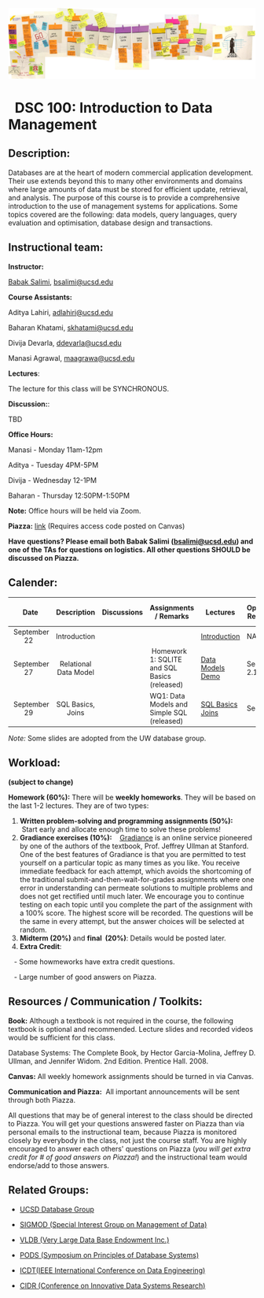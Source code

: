 ![The_Data_Lifecycle](fig/The_Data_Lifecycle.jpg)

#   DSC 100: Introduction to Data Management



## Description:

Databases are at the heart of modern commercial application development. Their use extends beyond this to many other environments and domains where large amounts of data must be stored for efficient update, retrieval, and analysis. The purpose of this course is to provide a comprehensive introduction to the use of management systems for applications. Some topics covered are the following: data models, query languages, query evaluation and optimisation,  database design and transactions. 



## Instructional team:

**Instructor:**

[Babak Salimi](https://bsalimi.github.io/), bsalimi@ucsd.edu

**Course Assistants:**


Aditya Lahiri, [adlahiri@ucsd.edu](mailto:dlahiri@ucsd.edu)

Baharan Khatami, [skhatami@ucsd.edu](mailto:skhatami@ucsd.edu)

Divija Devarla, [ddevarla@ucsd.edu](mailto:devarla@ucsd.edu)

Manasi Agrawal, [maagrawa@ucsd.edu](mailto:maagrawa@ucsd.edu)

**Lectures**:

The lecture for this class will be SYNCHRONOUS. 

**Discussion:**: 

TBD

**Office Hours:**

Manasi - Monday 11am-12pm

Aditya - Tuesday 4PM-5PM

Divija - Wednesday 12-1PM

Baharan - Thursday 12:50PM-1:50PM

**Note:** Office hours will be held via Zoom. 



**Piazza:** [link](https://piazza.com/ucsd/fall2022/dsc100) (Requires access code posted on Canvas)

**Have questions? Please email both Babak Salimi (bsalimi@ucsd.edu) and one of the TAs for questions on logistics. All other questions SHOULD be discussed on Piazza.**



## **Calender:**

| Date |           Description           | Discussions | **Assignments / Remarks** | Lectures | **Optional Reading** |
| :--: | :-----------------------------: | :----: | ----- | --------------- | ---- |
|  September 22   | Introduction  |  |        | [Introduction](https://drive.google.com/file/d/1pQB7FZI2tlW_nvJr_jQ2qdU_U6GaF1dd/view?usp=sharing) |NA|
|  September 27   | Relational Data Model |   |  Homework 1: SQLITE and SQL Basics (released)    | [Data Models](https://drive.google.com/file/d/1pSuZ93Lr9bnfwIz_Yf3S2pbk-RQpISGB/view?usp=sharing) [Demo](https://drive.google.com/file/d/1QMaUIn5CEXc12PzHqc1zi2y5ckAiGSQ9/view?usp=sharing) | Sec. 2.1, 2.2 |
|  September 29   | SQL Basics, Joins |   |  WQ1: Data Models and Simple SQL (released)   | [SQL Basics](https://drive.google.com/file/d/1rh1N9CjmJ3kl1Z3TO-RZKDtWMaAy86Bb/view?usp=sharing) [Joins](https://drive.google.com/file/d/1roomNp21esqTNNy4TU0AhpaziJFmUgdQ/view?usp=sharing)   |  Sec.  2.3  |


*Note:*  Some slides are adopted from the UW database group. 


## Workload:

**(subject to change)**

**Homework (60%):** There will be **weekly homeworks**. They will be based on the last 1-2 lectures. They are of two types:

1. **Written problem-solving and programming assignments (50%):**
   Start early and allocate enough time to solve these problems! 
2. **Gradiance exercises (10%):**
   [Gradiance](https://www.gradiance.com/) is an online service pioneered by one of the authors of the textbook, Prof. Jeffrey Ullman at Stanford. One of the best features of Gradiance is that you are permitted to test yourself on a particular topic as many times as you like. You receive immediate feedback for each attempt, which avoids the shortcoming of the traditional submit-and-then-wait-for-grades assignments where one error in understanding can permeate solutions to multiple problems and does not get rectified until much later. We encourage you to continue testing on each topic until you complete the part of the assignment with a 100% score. The highest score will be recorded. The questions will be the same in every attempt, but the answer choices will be selected at random. 
3. **Midterm (20%)** and **final  (20%)**: Details would be posted later.
5. **Extra Credit**: 

   - Some howmeworks have extra credit questions.

   - Large number of good answers on Piazza.  

## Resources / Communication / Toolkits:

**Book:** Although a textbook is not required in the course, the following textbook is optional and recommended. Lecture slides and recorded videos would be sufficient for this class.

Database Systems: The Complete Book, by Hector Garcia-Molina, Jeffrey D. Ullman, and Jennifer Widom. 2nd Edition. Prentice Hall. 2008.

**Canvas:** All weekly homework assignments should be turned in via Canvas.

**Communication and Piazza:**  All important announcements will be sent through both Piazza.

All questions that may be of general interest to the class should be directed to Piazza. You will get your questions answered faster on Piazza than via personal emails to the instructional team, because Piazza is monitored closely by everybody in the class, not just the course staff. You are highly encouraged to answer each others' questions on Piazza (*you will get extra credit for # of good answers on Piazza!*) and the instructional team would endorse/add to those answers.



## Related Groups:

- [UCSD Database Group](https://dbucsd.github.io/)

- [SIGMOD (Special Interest Group on Management of Data)](https://www.google.com/url?q=https%3A%2F%2Fsigmod.org%2F&sa=D&sntz=1&usg=AFQjCNEv9sM8CpuOZ7oxWFX_20353W6NZw)

- [VLDB (Very Large Data Base Endowment Inc.)](https://www.google.com/url?q=https%3A%2F%2Fwww.vldb.org%2F&sa=D&sntz=1&usg=AFQjCNEN7a3TJIOhpq3OC7bw9DKWHhki-w)

- [PODS (Symposium on Principles of Database Systems)](https://www.google.com/url?q=https%3A%2F%2Fsigmod.org%2Fpods%2F&sa=D&sntz=1&usg=AFQjCNEy52V8Padws9vrgz2GoFYinNgG9Q)

- [ICDT(IEEE International Conference on Data Engineering)](http://ieee-icde.org/)

- [CIDR (Conference on Innovative Data Systems Research)](http://www.google.com/url?q=http%3A%2F%2Fcidrdb.org%2F&sa=D&sntz=1&usg=AFQjCNHZ5MTU545Lei9xcYfQR9fHHLan5w)